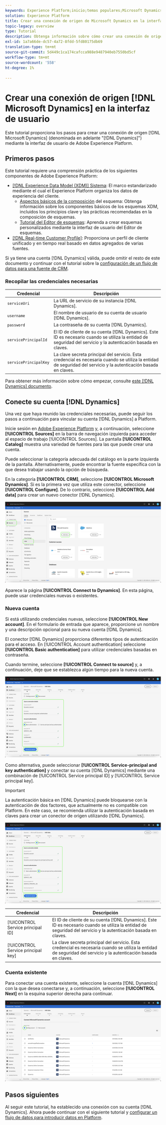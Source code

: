 ```yaml
---
keywords: Experience Platform;inicio;temas populares;Microsoft Dynamics;microsoft dynamics;Dynamics;dinámica
solution: Experience Platform
title: Crear una conexión de origen de Microsoft Dynamics en la interfaz de usuario
topic-legacy: overview
type: Tutorial
description: Obtenga información sobre cómo crear una conexión de origen de Microsoft Dynamics mediante la interfaz de usuario de Adobe Experience Platform.
exl-id: 1a7a66de-dc57-4a72-8fdd-5fd80175db69
translation-type: tm+mt
source-git-commit: 5d449c1ca174cafcca988e9487940eb7550bd5cf
workflow-type: tm+mt
source-wordcount: '558'
ht-degree: 1%

---
```


# Crear una conexión de origen [!DNL Microsoft Dynamics] en la interfaz de usuario

Este tutorial proporciona los pasos para crear una conexión de origen [!DNL Microsoft Dynamics] (denominada en adelante &quot;[!DNL Dynamics]&quot;) mediante la interfaz de usuario de Adobe Experience Platform.

## Primeros pasos

Este tutorial requiere una comprensión práctica de los siguientes componentes de Adobe Experience Platform:

* [[!DNL Experience Data Model (XDM)] Sistema](../../../../../xdm/home.md): El marco estandarizado mediante el cual el Experience Platform organiza los datos de experiencia del cliente.
   * [Aspectos básicos de la composición](../../../../../xdm/schema/composition.md) del esquema: Obtenga información sobre los componentes básicos de los esquemas XDM, incluidos los principios clave y las prácticas recomendadas en la composición de esquemas.
   * [Tutorial del Editor de esquemas](../../../../../xdm/tutorials/create-schema-ui.md): Aprenda a crear esquemas personalizados mediante la interfaz de usuario del Editor de esquemas.
* [[!DNL Real-time Customer Profile]](../../../../../profile/home.md): Proporciona un perfil de cliente unificado y en tiempo real basado en datos agregados de varias fuentes.

Si ya tiene una cuenta [!DNL Dynamics] válida, puede omitir el resto de este documento y continuar con el tutorial sobre la [configuración de un flujo de datos para una fuente de CRM](../../dataflow/crm.md).

### Recopilar las credenciales necesarias

| Credencial | Descripción |
| ---------- | ----------- |
| `serviceUri` | La URL de servicio de su instancia [!DNL Dynamics]. |
| `username` | El nombre de usuario de su cuenta de usuario [!DNL Dynamics]. |
| `password` | La contraseña de su cuenta [!DNL Dynamics]. |
| `servicePrincipalId` | El ID de cliente de su cuenta [!DNL Dynamics]. Este ID es necesario cuando se utiliza la entidad de seguridad del servicio y la autenticación basada en claves. |
| `servicePrincipalKey` | La clave secreta principal del servicio. Esta credencial es necesaria cuando se utiliza la entidad de seguridad del servicio y la autenticación basada en claves. |

Para obtener más información sobre cómo empezar, consulte [este [!DNL Dynamics] documento](https://docs.microsoft.com/en-us/powerapps/developer/common-data-service/authenticate-oauth).

## Conecte su cuenta [!DNL Dynamics]

Una vez que haya reunido las credenciales necesarias, puede seguir los pasos a continuación para vincular su cuenta [!DNL Dynamics] a Platform.

Inicie sesión en [Adobe Experience Platform](https://platform.adobe.com) y, a continuación, seleccione **[!UICONTROL Sources]** en la barra de navegación izquierda para acceder al espacio de trabajo [!UICONTROL Sources]. La pantalla **[!UICONTROL Catalog]** muestra una variedad de fuentes para las que puede crear una cuenta.

Puede seleccionar la categoría adecuada del catálogo en la parte izquierda de la pantalla. Alternativamente, puede encontrar la fuente específica con la que desea trabajar usando la opción de búsqueda.

En la categoría **[!UICONTROL CRM]**, seleccione **[!UICONTROL Microsoft Dynamics]**. Si es la primera vez que utiliza este conector, seleccione **[!UICONTROL Configure]**. De lo contrario, seleccione **[!UICONTROL Add data]** para crear un nuevo conector [!DNL Dynamics].

![catálogo](../../../../images/tutorials/create/ms-dynamics/catalog.png)

Aparece la página **[!UICONTROL Connect to Dynamics]**. En esta página, puede usar credenciales nuevas o existentes.

### Nueva cuenta

Si está utilizando credenciales nuevas, seleccione **[!UICONTROL New account]**. En el formulario de entrada que aparece, proporcione un nombre y una descripción opcional para su nueva cuenta [!DNL Dynamics].

El conector [!DNL Dynamics] proporciona diferentes tipos de autenticación para el acceso. En [!UICONTROL Account authentication] seleccione **[!UICONTROL Basic authentication]** para utilizar credenciales basadas en contraseña.

Cuando termine, seleccione **[!UICONTROL Connect to source]** y, a continuación, deje que se establezca algún tiempo para la nueva cuenta.

![autenticación básica](../../../../images/tutorials/create/ms-dynamics/basic-auth.png)

Como alternativa, puede seleccionar **[!UICONTROL Service-principal and key authentication]** y conectar su cuenta [!DNL Dynamics] mediante una combinación de [!UICONTROL Service principal ID] y [!UICONTROL Service principal key].

>[!IMPORTANT]
>
> La autenticación básica en [!DNL Dynamics] puede bloquearse con la autenticación de dos factores, que actualmente no es compatible con Platform. En este caso, se recomienda utilizar la autenticación basada en claves para crear un conector de origen utilizando [!DNL Dynamics].

![autenticación basada en claves](../../../../images/tutorials/create/ms-dynamics/key-based-auth.png)

| Credencial | Descripción |
| ---------- | ----------- |
| [!UICONTROL Service principal ID] | El ID de cliente de su cuenta [!DNL Dynamics]. Este ID es necesario cuando se utiliza la entidad de seguridad del servicio y la autenticación basada en claves. |
| [!UICONTROL Service principal key] | La clave secreta principal del servicio. Esta credencial es necesaria cuando se utiliza la entidad de seguridad del servicio y la autenticación basada en claves. |

### Cuenta existente

Para conectar una cuenta existente, seleccione la cuenta [!DNL Dynamics] con la que desea conectarse y, a continuación, seleccione **[!UICONTROL Next]** en la esquina superior derecha para continuar.

![existente](../../../../images/tutorials/create/ms-dynamics/existing.png)

## Pasos siguientes

Al seguir este tutorial, ha establecido una conexión con su cuenta [!DNL Dynamics]. Ahora puede continuar con el siguiente tutorial y [configurar un flujo de datos para introducir datos en Platform](../../dataflow/crm.md).
